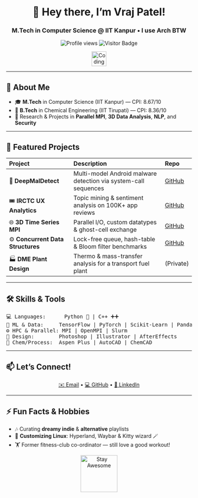 <!--
  Welcome to my GitHub profile!
  Feel free to customize the badges/links as you like 😊
-->

<h1 align="center">👋 Hey there, I’m Vraj Patel!</h1>
<h3 align="center">M.Tech in Computer Science @ IIT Kanpur • I use Arch BTW </h3>

<p align="center">
  <img src="https://komarev.com/ghpvc/?username=Vrajb24&color=brightgreen" alt="Profile views" />  
  <img src="https://visitor-badge.laobi.icu/badge?page_id=Vrajb24.Vrajb24" alt="Visitor Badge" />
</p>

<div align="center">
  <img src="https://media.giphy.com/media/hvRJCLFzcasrR4ia7z/giphy.gif" alt="Coding Animation" width="40"/>
</div>

---

## 🔭 About Me
- 🎓 **M.Tech** in Computer Science (IIT Kanpur) — CPI: 8.67/10  
- 🧪 **B.Tech** in Chemical Engineering (IIT Tirupati) — CPI: 8.36/10  
- 🔬 Research & Projects in **Parallel MPI**, **3D Data Analysis**, **NLP**, and **Security**  
<!-- - 🎨 Also dabble in **Adobe Suite**, **graphic design**, and **creative animations**-->

---

## 🚀 Featured Projects

| Project | Description | Repo |
| :--- | :--- | :--- |
| 🐍 **DeepMalDetect** | Multi-model Android malware detection via system-call sequences | [GitHub](https://github.com/Vrajb24/DeepMalDetect) |
| 🎟️ **IRCTC UX Analytics** | Topic mining & sentiment analysis on 100K+ app reviews | [GitHub](https://github.com/Vrajb24/CS603-IRCTC-Analytics) |
| 🌐 **3D Time Series MPI** | Parallel I/O, custom datatypes & ghost-cell exchange | [GitHub](https://github.com/Vrajb24/CS633-MPI-Analysis-of-3D-Data) |
| ⚙️ **Concurrent Data Structures** | Lock-free queue, hash-table & Bloom filter benchmarks | [GitHub](https://github.com/Vrajb24/CS636-Concurrent-Data-Structure-Implementation) |
| 🏭 **DME Plant Design** | Thermo & mass-transfer analysis for a transport fuel plant | (Private) |

---

## 🛠️ Skills & Tools

<pre>
💻 Languages:      Python 🐍 | C++ ➕➕  
🤖 ML & Data:     TensorFlow | PyTorch | Scikit-Learn | Pandas  
⚙️ HPC & Parallel: MPI | OpenMPI | Slurm  
🎨 Design:        Photoshop | Illustrator | AfterEffects  
🧪 Chem/Process:  Aspen Plus | AutoCAD | ChemCAD
</pre>

---

## 📫 Let’s Connect!

<p align="center">
  <a href="mailto:vrajb24@iitk.ac.in" target="_blank">✉️ Email</a> •
  <a href="https://github.com/Vrajb24" target="_blank">💻 GitHub</a> •
  <a href="https://www.linkedin.com/in/vraj-patel-47a5ab1a4/" target="_blank">🔗 LinkedIn</a>
</p>

---

## ⚡ Fun Facts & Hobbies
- 🎶 Curating **dreamy indie** & **alternative** playlists  
- 🐧 **Customizing Linux**: Hyperland, Waybar & Kitty wizard 🪄  
- 🏋️ Former fitness-club co-ordinator — still love a good workout!

<div align="center">
  <img src="https://media.giphy.com/media/3oEduSbSGpGaRX2Vri/giphy.gif" alt="Stay Awesome" width="100"/>
</div>
